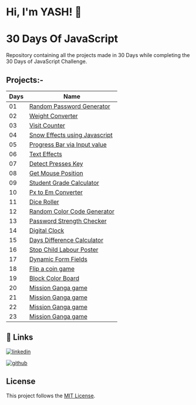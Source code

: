 # Hi, I'm YASH! 👋

# 30 Days Of JavaScript 

Repository containing all the projects made in 30 Days while completing the 30 Days of JavaScript Challenge.
## Projects:-

| Days  | Name                                                                   |
| ----------------- | ------------------------------------------------------------------ |
|01|[Random Password Generator](https://knight070409.github.io/30Days-Of-JavaScript/Day%2001%20-%20Random%20Password%20Generator/) |
|02|[Weight Converter](https://knight070409.github.io/30Days-Of-JavaScript/Day%2002%20-%20Weight%20Converter/)|
|03|[Visit Counter](https://knight070409.github.io/30Days-Of-JavaScript/Day%2003%20-%20Visit%20Counter/)|
|04|[Snow Effects using Javascript](https://knight070409.github.io/30Days-Of-JavaScript/Day%2004%20-%20Snow%20Effects%20using%20Javascript/)|
|05|[Progress Bar via Input value](https://knight070409.github.io/30Days-Of-JavaScript/Day%2005%20-%20Progress%20Bar%20via%20Input%20value/)|
|06|[Text Effects](https://knight070409.github.io/30Days-Of-JavaScript/Day%2006%20-%20Text%20Effects/)|
|07|[Detect Presses Key](https://knight070409.github.io/30Days-Of-JavaScript/Day%2007%20-%20Detect%20Presses%20Key/)|
|08|[Get Mouse Position](https://knight070409.github.io/30Days-Of-JavaScript/Day%2008%20-%20Mouse%20Position/)|
|09|[Student Grade Calculator](https://knight070409.github.io/30Days-Of-JavaScript/Day%2009%20-%20Student%20Grade%20Calculator/)|
|10|[Px to Em Converter](https://knight070409.github.io/30Days-Of-JavaScript/Day%2010%20-%20Converter%20Px%20to%20Em/)|
|11|[Dice Roller](https://knight070409.github.io/30Days-Of-JavaScript/Day%2011%20-%20Dice%20Roller/)|
|12|[Random Color Code Generator](https://knight070409.github.io/30Days-Of-JavaScript/Day%2012%20-%20Random%20color%20code%20generator/)|
|13|[Password Strength Checker](https://knight070409.github.io/30Days-Of-JavaScript/Day%2013%20-%20Password%20Strength%20Checker/)|
|14|[Digital Clock](https://knight070409.github.io/30Days-Of-JavaScript/Day%2014%20-%20Digital%20Clock/)|
|15|[Days Difference Calculator](https://knight070409.github.io/30Days-Of-JavaScript/Day%2015%20-%20Days%20Difference%20Calculator/)|
|16|[Stop Child Labour Poster](https://knight070409.github.io/30Days-Of-JavaScript/Day%2016%20-%20Stop%20Child%20Labour%20Poster/)|
|17|[Dynamic Form Fields](https://knight070409.github.io/30Days-Of-JavaScript/Day%2017%20-%20Dynamic%20Form%20Fields/)|
|18|[Flip a coin game](https://knight070409.github.io/30Days-Of-JavaScript/Day%2018%20-%20Flip%20a%20Coin/)|
|19|[Block Color Board](https://knight070409.github.io/30Days-Of-JavaScript/Day%2019%20-%20Block%20Color%20Board/)|
|20|[Mission Ganga game](https://knight070409.github.io/30Days-Of-JavaScript/Day%2020%20-%20Mission%20Ganga%20game/)|
|21|[Mission Ganga game](https://knight070409.github.io/30Days-Of-JavaScript/Day%2021%20-%20Mission%20Ganga%20game/)|
|22|[Mission Ganga game](https://knight070409.github.io/30Days-Of-JavaScript/Day%2022%20-%20Mission%20Ganga%20game/)|
|23|[Mission Ganga game](https://knight070409.github.io/30Days-Of-JavaScript/Day%2023%20-%20Mission%20Ganga%20game/)|




## 🔗 Links

[![linkedin](https://img.shields.io/badge/linkedin-0A66C2?style=for-the-badge&logo=linkedin&logoColor=white)](https://in.linkedin.com/in/yash-pal-34144a21b?trk=people-guest_people_search-card)

[![github](https://camo.githubusercontent.com/b2d1ae072c968dbeaf2232f0e1071ae5a7b218b11caec1ae5c69c10ef370a3cc/68747470733a2f2f696d672e736869656c64732e696f2f62616467652f6769746875622d2532333234323932652e7376673f267374796c653d666f722d7468652d6261646765266c6f676f3d676974687562266c6f676f436f6c6f723d7768697465)](https://github.com/knight070409)
## License

This project follows the [MIT License](https://github.com/knight070409/30Days-Of-Javascript/blob/main/LICENSE).

